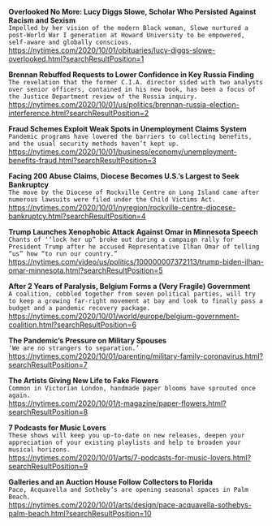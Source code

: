 **Overlooked No More: Lucy Diggs Slowe, Scholar Who Persisted Against Racism and Sexism**\
`Impelled by her vision of the modern Black woman, Slowe nurtured a post-World War I generation at Howard University to be empowered, self-aware and globally conscious.`\
https://nytimes.com/2020/10/01/obituaries/lucy-diggs-slowe-overlooked.html?searchResultPosition=1

**Brennan Rebuffed Requests to Lower Confidence in Key Russia Finding**\
`The revelation that the former C.I.A. director sided with two analysts over senior officers, contained in his new book, has been a focus of the Justice Department review of the Russia inquiry.`\
https://nytimes.com/2020/10/01/us/politics/brennan-russia-election-interference.html?searchResultPosition=2

**Fraud Schemes Exploit Weak Spots in Unemployment Claims System**\
`Pandemic programs have lowered the barriers to collecting benefits, and the usual security methods haven’t kept up.`\
https://nytimes.com/2020/10/01/business/economy/unemployment-benefits-fraud.html?searchResultPosition=3

**Facing 200 Abuse Claims, Diocese Becomes U.S.’s Largest to Seek Bankruptcy**\
`The move by the Diocese of Rockville Centre on Long Island came after numerous lawsuits were filed under the Child Victims Act.`\
https://nytimes.com/2020/10/01/nyregion/rockville-centre-diocese-bankruptcy.html?searchResultPosition=4

**Trump Launches Xenophobic Attack Against Omar in Minnesota Speech**\
`Chants of ‘‘lock her up” broke out during a campaign rally for President Trump after he accused Representative Ilhan Omar of telling “us” how “to run our country.”`\
https://nytimes.com/video/us/politics/100000007372113/trump-biden-ilhan-omar-minnesota.html?searchResultPosition=5

**After 2 Years of Paralysis, Belgium Forms a (Very Fragile) Government**\
`A coalition, cobbled together from seven political parties, will try to keep a growing far-right movement at bay and look to finally pass a budget and a pandemic recovery package.`\
https://nytimes.com/2020/10/01/world/europe/belgium-government-coalition.html?searchResultPosition=6

**The Pandemic’s Pressure on Military Spouses**\
`‘We are no strangers to separation.’`\
https://nytimes.com/2020/10/01/parenting/military-family-coronavirus.html?searchResultPosition=7

**The Artists Giving New Life to Fake Flowers**\
`Common in Victorian London, handmade paper blooms have sprouted once again.`\
https://nytimes.com/2020/10/01/t-magazine/paper-flowers.html?searchResultPosition=8

**7 Podcasts for Music Lovers**\
`These shows will keep you up-to-date on new releases, deepen your appreciation of your existing playlists and help to broaden your musical horizons.`\
https://nytimes.com/2020/10/01/arts/7-podcasts-for-music-lovers.html?searchResultPosition=9

**Galleries and an Auction House Follow Collectors to Florida**\
`Pace, Acquavella and Sotheby’s are opening seasonal spaces in Palm Beach.`\
https://nytimes.com/2020/10/01/arts/design/pace-acquavella-sothebys-palm-beach.html?searchResultPosition=10

